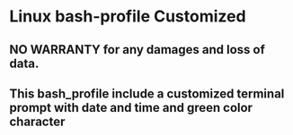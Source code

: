 # Linux bash-profile Customized
## NO WARRANTY for any damages and loss of data.
## This bash_profile include a customized terminal prompt with date and time and green color character
